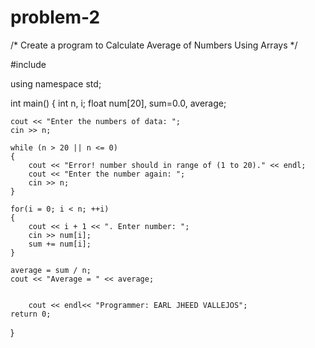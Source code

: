 # problem-2
/*
    Create a program to Calculate Average of Numbers Using Arrays
*/

#include <iostream>

using namespace std;

int main()
{
    int n, i;
    float num[20], sum=0.0, average;

    cout << "Enter the numbers of data: ";
    cin >> n;

    while (n > 20 || n <= 0)
    {
        cout << "Error! number should in range of (1 to 20)." << endl;
        cout << "Enter the number again: ";
        cin >> n;
    }

    for(i = 0; i < n; ++i)
    {
        cout << i + 1 << ". Enter number: ";
        cin >> num[i];
        sum += num[i];
    }

    average = sum / n;
    cout << "Average = " << average;
            
        
        cout << endl<< "Programmer: EARL JHEED VALLEJOS";
    return 0;
}
